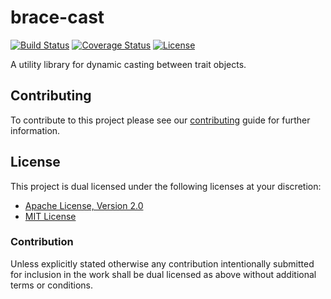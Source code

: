# brace-cast

[![Build Status][build-badge]][build-badge-url]
[![Coverage Status][coverage-badge]][coverage-badge-url]
[![License][license-badge]][license-badge-url]

A utility library for dynamic casting between trait objects.

## Contributing

To contribute to this project please see our [contributing][contribute-url]
guide for further information.

## License

This project is dual licensed under the following licenses at your discretion:

* [Apache License, Version 2.0](LICENSE-APACHE)
* [MIT License](LICENSE-MIT)

### Contribution

Unless explicitly stated otherwise any contribution intentionally submitted for
inclusion in the work shall be dual licensed as above without additional terms
or conditions.

[build-badge]: https://img.shields.io/github/workflow/status/brace-rs/brace-cast/CI/master
[build-badge-url]: https://github.com/brace-rs/brace-cast/actions?query=workflow%3ACI
[coverage-badge]: https://img.shields.io/codecov/c/github/brace-rs/brace-cast/master
[coverage-badge-url]: https://codecov.io/gh/brace-rs/brace-cast
[license-badge]: https://img.shields.io/badge/license-MIT%20OR%20Apache%202.0-blue.svg
[license-badge-url]: https://github.com/brace-rs/brace-cast#license
[contribute-url]: https://github.com/brace-rs/brace-cast/blob/master/CONTRIBUTING.md
